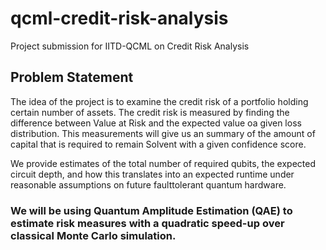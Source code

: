 # qcml-credit-risk-analysis
Project submission for IITD-QCML on Credit Risk Analysis

## Problem Statement
The idea of the project is to examine the credit risk of a portfolio holding certain number of assets. The credit risk is measured by finding the difference between Value at Risk and the expected value oa given loss distribution. This measurements will give us an summary of the amount of capital that is required to remain Solvent with a given confidence score. 

We provide estimates of the total number of required qubits, the expected circuit depth,
and how this translates into an expected runtime under reasonable assumptions on future faulttolerant quantum hardware. 

### We will be using Quantum Amplitude Estimation (QAE) to estimate risk measures with a quadratic speed-up over classical Monte Carlo simulation. 
